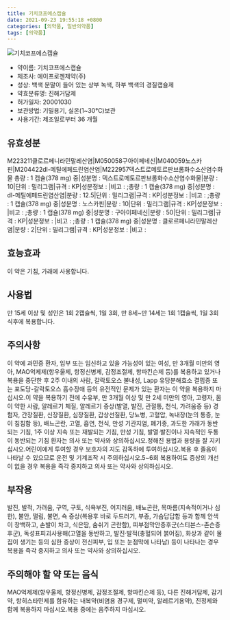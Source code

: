 ```yaml
---
title: 기치코프에스캡슐
date: 2021-09-23 19:55:18 +0800
categories: [의약품, 일반의약품]
tags: [의약품]
---
```

![기치코프에스캡슐](https://nedrug.mfds.go.kr/pbp/cmn/itemImageDownload/147427785474000193)

- 약이름: 기치코프에스캡슐
- 제조사: 에이프로젠제약(주)
- 성상: 백색 분말이 들어 있는 상부 녹색, 하부 백색의 경질캡슐제
- 약효분류명: 진해거담제
- 허가일자: 20001030
- 보관방법: 기밀용기, 실온(1~30℃)보관
- 사용기간: 제조일로부터 36 개월
## 유효성분
M223211클로르페니라민말레산염|M050058구아이페네신|M040059노스카핀|M204422dl-메틸에페드린염산염|M222957덱스트로메토르판브롬화수소산염수화물
총량 : 1 캡슐(378 mg) 중|성분명 : 덱스트로메토르판브롬화수소산염수화물|분량 : 10|단위 : 밀리그램|규격 : KP|성분정보 : |비고 : ;총량 : 1 캡슐(378 mg) 중|성분명 : dl-메틸에페드린염산염|분량 : 12.5|단위 : 밀리그램|규격 : KP|성분정보 : |비고 : ;총량 : 1 캡슐(378 mg) 중|성분명 : 노스카핀|분량 : 10|단위 : 밀리그램|규격 : KP|성분정보 : |비고 : ;총량 : 1 캡슐(378 mg) 중|성분명 : 구아이페네신|분량 : 50|단위 : 밀리그램|규격 : KP|성분정보 : |비고 : ;총량 : 1 캡슐(378 mg) 중|성분명 : 클로르페니라민말레산염|분량 : 2|단위 : 밀리그램|규격 : KP|성분정보 : |비고 :
## 효능효과
이 약은 기침, 가래에 사용합니다.
## 사용법
만 15세 이상 및 성인은 1회 2캡슐씩, 1일 3회, 만 8세~만 14세는 1회 1캡슐씩, 1일 3회 식후에 복용합니다.
## 주의사항
이 약에 과민증 환자, 임부 또는 임신하고 있을 가능성이 있는 여성, 만 3개월 미만의 영아, MAO억제제(항우울제, 항정신병제, 감정조절제, 항파킨슨제 등)를 복용하고 있거나 복용을 중단한 후 2주 이내의 사람, 갈락토오스 불내성, Lapp 유당분해효소 결핍증 또는 포도당-갈락토오스 흡수장애 등의 유전적인 문제가 있는 환자는 이 약을 복용하지 마십시오.이 약을 복용하기 전에 수유부, 만 3개월 이상 및 만 2세 미만의 영아, 고령자, 몸이 약한 사람, 알레르기 체질, 알레르기 증상(발열, 발진, 관절통, 천식, 가려움증 등) 경험자, 간장질환, 신장질환, 심장질환, 갑상선질환, 당뇨병, 고혈압, 녹내장(눈의 통증, 눈이 침침함 등), 배뇨곤란, 고열, 흡연, 천식, 만성 기관지염, 폐기종, 과도한 가래가 동반되는 기침, 1주 이상 지속 또는 재발되는 기침, 만성 기침, 발열·발진이나 지속적인 두통이 동반되는 기침 환자는 의사 또는 약사와 상의하십시오.정해진 용법과 용량을 잘 지키십시오.어린이에게 투여할 경우 보호자의 지도 감독하에 투여하십시오.복용 후 졸음이 나타날 수 있으므로 운전 및 기계조작 시 주의하십시오.5~6회 복용하여도 증상의 개선이 없을 경우 복용을 즉각 중지하고 의사 또는 약사와 상의하십시오.
## 부작용
발진, 발적, 가려움, 구역, 구토, 식욕부진, 어지러움, 배뇨곤란, 목마름(지속적이거나 심한), 불안, 떨림, 불면, 쇽 증상(복용후 바로 두드러기, 부종, 가슴답답함 등과 함께 안색이 창백하고, 손발이 차고, 식은땀, 숨쉬기 곤란함), 피부점막안증후군(스티븐스-존슨증후군), 독성표피괴사용해(고열을 동반하고, 발진·발적(충혈되어 붉어짐), 화상과 같이 물집이 생기는 등의 심한 증상이 전신피부, 입 또는 눈점막에 나타남) 등이 나타나는 경우 복용을 즉각 중지하고 의사 또는 약사와 상의하십시오.
## 주의해야 할 약 또는 음식
MAO억제제(항우울제, 항정신병제, 감정조절제, 항파킨슨제 등), 다른 진해거담제, 감기약, 항히스타민제를 함유하는 내복약(비염용 경구제, 멀미약, 알레르기용약), 진정제와 함께 복용하지 마십시오.복용 중에는 음주하지 마십시오.
